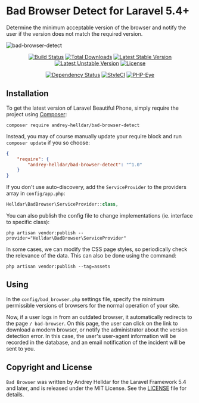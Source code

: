 # Bad Browser Detect for Laravel 5.4+

Determine the minimum acceptable version of the browser and notify the user if the version does not match the required version.

![bad-browser-detect](https://user-images.githubusercontent.com/10347617/38484736-37cae152-3be0-11e8-9447-aff0e20fee46.png)

<p align="center">
<a href="https://travis-ci.org/andrey-helldar/bad-browser-detect"><img src="https://travis-ci.org/andrey-helldar/bad-browser-detect.svg?branch=master&style=flat-square" alt="Build Status" /></a>
<a href="https://packagist.org/packages/andrey-helldar/bad-browser-detect"><img src="https://img.shields.io/packagist/dt/andrey-helldar/bad-browser-detect.svg?style=flat-square" alt="Total Downloads" /></a>
<a href="https://packagist.org/packages/andrey-helldar/bad-browser-detect"><img src="https://poser.pugx.org/andrey-helldar/bad-browser-detect/v/stable?format=flat-square" alt="Latest Stable Version" /></a>
<a href="https://packagist.org/packages/andrey-helldar/bad-browser-detect"><img src="https://poser.pugx.org/andrey-helldar/bad-browser-detect/v/unstable?format=flat-square" alt="Latest Unstable Version" /></a>
<a href="https://github.com/andrey-helldar/bad-browser-detect"><img src="https://poser.pugx.org/andrey-helldar/bad-browser-detect/license?format=flat-square" alt="License" /></a>
</p>


<p align="center">
<a href="https://www.versioneye.com/php/andrey-helldar:bad-browser-detect/dev-master"><img src="https://www.versioneye.com/php/andrey-helldar:bad-browser-detect/dev-master/badge?style=flat-square" alt="Dependency Status" /></a>
<a href="https://styleci.io/repos/45746985"><img src="https://styleci.io/repos/75637284/shield" alt="StyleCI" /></a>
<a href="https://php-eye.com/package/andrey-helldar/bad-browser-detect"><img src="https://php-eye.com/badge/andrey-helldar/bad-browser-detect/tested.svg?style=flat" alt="PHP-Eye" /></a>
</p>


## Installation

To get the latest version of Laravel Beautiful Phone, simply require the project using [Composer](https://getcomposer.org):

```
composer require andrey-helldar/bad-browser-detect
```

Instead, you may of course manually update your require block and run `composer update` if you so choose:

```json
{
    "require": {
        "andrey-helldar/bad-browser-detect": "^1.0"
    }
}
```

If you don't use auto-discovery, add the `ServiceProvider` to the providers array in `config/app.php`:

```php
Helldar\BadBrowser\ServiceProvider::class,
```

You can also publish the config file to change implementations (ie. interface to specific class):

```
php artisan vendor:publish --provider="Helldar\BadBrowser\ServiceProvider"
```

In some cases, we can modify the CSS page styles, so periodically check the relevance of the data. This can also be done using the command:

```
php artisan vendor:publish --tag=assets
```


## Using

In the `config/bad_browser.php` settings file, specify the minimum permissible versions of browsers for the normal operation of your site.

Now, if a user logs in from an outdated browser, it automatically redirects to the page `/ bad-browser`. On this page, the user can click on the link to download a modern browser, or notify the administrator about the version detection error. In this case, the user's user-agent information will be recorded in the database, and an email notification of the incident will be sent to you.


## Copyright and License

`Bad Browser` was written by Andrey Helldar for the Laravel Framework 5.4 and later, and is released under the MIT License. See the [LICENSE](LICENSE) file for details.
